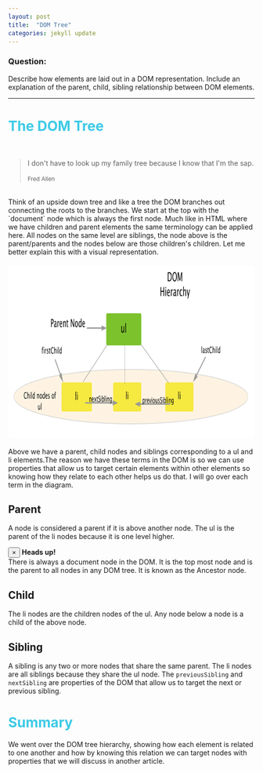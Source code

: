 ```yaml
---
layout: post
title:  "DOM Tree"
categories: jekyll update
---
```


### Question:
Describe how elements are laid out in a DOM representation. Include an explanation of the parent, child, sibling relationship between DOM elements.

<hr>

<h1 style="color:#3CCAE6">The DOM Tree</h1>
<br>

<blockquote>
  <p>I don't have to look up my family tree because I know that I'm the sap. </p>
  <small>Fred Allen</small>
</blockquote>
<br>
Think of an upside down tree and like a tree the DOM branches out connecting the roots to the branches. We start at the top with the `document` node which is always the first node. Much like in HTML where we have children and parent elements the same terminology can be applied here. All nodes on the same level are siblings, the node above is the parent/parents and the nodes below are those children's children. Let me better explain this with a visual representation.

<img src="../images/domHierarchy.png" style="width: 700px; height:350px; margin:20px auto; display: block;">

Above we have a parent, child nodes and siblings corresponding to a ul and li elements.The reason we have these terms in the DOM is so we can use properties that allow us to target certain elements within other elements so knowing how they relate to each other helps us do that. I will go over each term in the diagram. 

## Parent 
A node is considered a parent if it is above another node. The ul is the parent of the li nodes because it is one level higher. 

<div class="alert alert-dismissible alert-info">
<button type="button" class="close" data-dismiss="alert">&times;
</button>
<strong>Heads up!</strong><br> There is always a document node in the DOM. It is the top most node and is the parent to all nodes in any DOM tree. It is known as the Ancestor node.
</div>

## Child
The li nodes are the children nodes of the ul. Any node below a node is a child of the above node.

## Sibling
A sibling is any two or more nodes that share the same parent. The li nodes are all siblings because they share the ul node. The `previousSibling` and `nextSibling` are properties of the DOM that allow us to target the next or previous sibling.

<h1 style="color:#3CCAE6">Summary</h1>

We went over the DOM tree hierarchy, showing how each element is related to one another and how by knowing this relation we can target nodes with properties that we will discuss in another article. 

<br>
<br>

